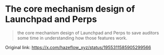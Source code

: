 # The core mechanism design of Launchpad and Perps

> the core mechanism design of Launchpad and Perps to save auditors some time in understanding how those features work.

Original link: https://x.com/hazeflow_xyz/status/1955311585905299566